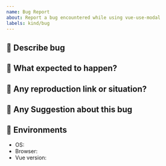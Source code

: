 ```yaml
---
name: Bug Report
about: Report a bug encountered while using vue-use-modal
labels: kind/bug
---
```


## 📌 Describe bug

## 📌 What expected to happen?

## 📌 Any reproduction link or situation?

## 📌 Any Suggestion about this bug

## 📌 Environments

- OS:
- Browser:
- Vue version:
